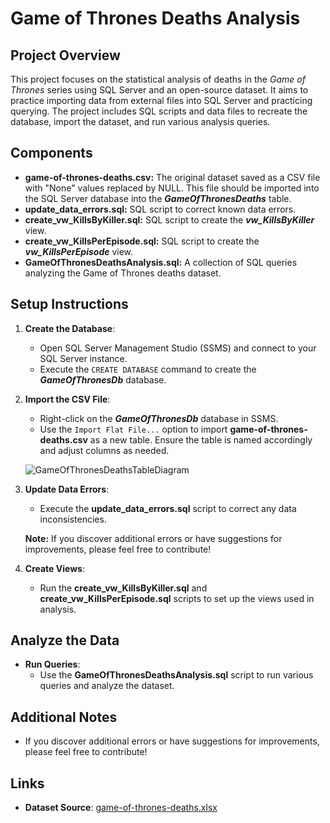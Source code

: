# Game of Thrones Deaths Analysis

## Project Overview

This project focuses on the statistical analysis of deaths in the *Game of Thrones* series using SQL Server and an open-source dataset. It aims to practice importing data from external files into SQL Server and practicing querying. The project includes SQL scripts and data files to recreate the database, import the dataset, and run various analysis queries.

## Components
 
* **game-of-thrones-deaths.csv:** The original dataset saved as a CSV file with "None" values replaced by NULL. This file should be imported into the SQL Server database into the ***GameOfThronesDeaths*** table.
* **update_data_errors.sql:** SQL script to correct known data errors. 
* **create_vw_KillsByKiller.sql:** SQL script to create the ***vw_KillsByKiller*** view.
* **create_vw_KillsPerEpisode.sql:** SQL script to create the ***vw_KillsPerEpisode*** view.
* **GameOfThronesDeathsAnalysis.sql:** A collection of SQL queries analyzing the Game of Thrones deaths dataset.

## Setup Instructions

1. **Create the Database**:
   - Open SQL Server Management Studio (SSMS) and connect to your SQL Server instance.
   - Execute the `CREATE DATABASE` command to create the ***GameOfThronesDb*** database.

2. **Import the CSV File**:
   - Right-click on the ***GameOfThronesDb*** database in SSMS.
   - Use the `Import Flat File...` option to import **game-of-thrones-deaths.csv** as a new table. Ensure the table is named accordingly and adjust columns as needed.

   ![GameOfThronesDeathsTableDiagram](https://github.com/user-attachments/assets/d95a27e3-2826-424c-819e-2e2f0d96d3dc)
             
3. **Update Data Errors**:
   - Execute the **update_data_errors.sql** script to correct any data inconsistencies.

   **Note:** If you discover additional errors or have suggestions for improvements, please feel free to contribute!
  
4. **Create Views**:
   - Run the **create_vw_KillsByKiller.sql** and **create_vw_KillsPerEpisode.sql** scripts to set up the views used in analysis.

## Analyze the Data

- **Run Queries**:
   - Use the **GameOfThronesDeathsAnalysis.sql** script to run various queries and analyze the dataset. 

## Additional Notes

- If you discover additional errors or have suggestions for improvements, please feel free to contribute!

## Links

- **Dataset Source**: [game-of-thrones-deaths.xlsx](https://data.world/makeovermonday/2019w27)

